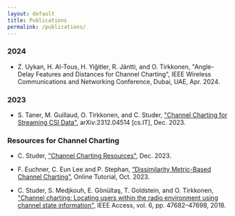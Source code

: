 ```yaml
---
layout: default
title: Publications
permalink: /publications/
---
```


### 2024
- Z. Uykan, H. Al-Tous, H. Yiğitler, R. Jäntti, and O. Tirkkonen, "Angle-Delay Features and Distances for Channel Charting", IEEE Wireless Communications and Networking Conference, Dubai, UAE, Apr. 2024.

### 2023
- S. Taner, M. Guillaud, O. Tirkkonen, and C. Studer, ["Channel Charting for Streaming CSI Data"](https://arxiv.org/abs/2312.04514), arXiv:2312.04514 [cs.IT], Dec. 2023.

### Resources for Channel Charting
- C. Studer, ["Channel Charting Resources"](https://channelcharting.github.io), Dec. 2023.

- F. Euchner, C. Eun Lee and P. Stephan, [“Dissimilarity Metric-Based Channel Charting”](https://dichasus.inue.uni-stuttgart.de/tutorials/tutorial/dissimilarity-metric-channelcharting/), Online Tutorial, Oct. 2023.

- C. Studer, S. Medjkouh, E. Gönültaş, T. Goldstein, and O. Tirkkonen, ["Channel charting: Locating users within the radio environment using channel state information"](https://ieeexplore.ieee.org/abstract/document/8444621), IEEE Access, vol. 6, pp. 47682–47698, 2018.
